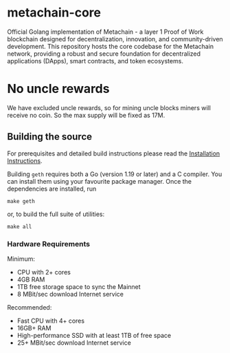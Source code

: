 # metachain-core
 Official Golang implementation of Metachain - a layer 1 Proof of Work blockchain designed for decentralization, innovation, and community-driven development. This repository hosts the core codebase for the Metachain network, providing a robust and secure foundation for decentralized applications (DApps), smart contracts, and token ecosystems.

# No uncle rewards
 We have excluded uncle rewards, so for mining uncle blocks miners will receive no coin. So the max supply will be fixed as 17M.

## Building the source

For prerequisites and detailed build instructions please read the [Installation Instructions](https://geth.ethereum.org/docs/getting-started/installing-geth).

Building `geth` requires both a Go (version 1.19 or later) and a C compiler. You can install
them using your favourite package manager. Once the dependencies are installed, run

```shell
make geth
```

or, to build the full suite of utilities:

```shell
make all
```

### Hardware Requirements

Minimum:

* CPU with 2+ cores
* 4GB RAM
* 1TB free storage space to sync the Mainnet
* 8 MBit/sec download Internet service

Recommended:

* Fast CPU with 4+ cores
* 16GB+ RAM
* High-performance SSD with at least 1TB of free space
* 25+ MBit/sec download Internet service


